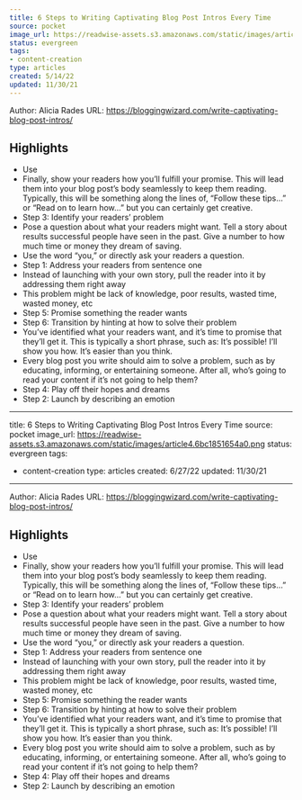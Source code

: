 ```yaml
---
title: 6 Steps to Writing Captivating Blog Post Intros Every Time
source: pocket
image_url: https://readwise-assets.s3.amazonaws.com/static/images/article4.6bc1851654a0.png
status: evergreen
tags: 
- content-creation 
type: articles
created: 5/14/22
updated: 11/30/21
---
```


Author: Alicia Rades
URL: https://bloggingwizard.com/write-captivating-blog-post-intros/

## Highlights
- Use
- Finally, show your readers how you’ll fulfill your promise. This will lead them into your blog post’s body seamlessly to keep them reading. Typically, this will be something along the lines of, “Follow these tips…” or “Read on to learn how…” but you can certainly get creative.
- Step 3: Identify your readers’ problem
- Pose a question about what your readers might want. Tell a story about results successful people have seen in the past. Give a number to how much time or money they dream of saving.
- Use the word “you,” or directly ask your readers a question.
- Step 1: Address your readers from sentence one
- Instead of launching with your own story, pull the reader into it by addressing them right away
- This problem might be lack of knowledge, poor results, wasted time, wasted money, etc
- Step 5: Promise something the reader wants
- Step 6: Transition by hinting at how to solve their problem
- You’ve identified what your readers want, and it’s time to promise that they’ll get it. This is typically a short phrase, such as: It’s possible! I’ll show you how. It’s easier than you think.
- Every blog post you write should aim to solve a problem, such as by educating, informing, or entertaining someone. After all, who’s going to read your content if it’s not going to help them?
- Step 4: Play off their hopes and dreams
- Step 2: Launch by describing an emotion
---
title: 6 Steps to Writing Captivating Blog Post Intros Every Time
source: pocket
image_url: https://readwise-assets.s3.amazonaws.com/static/images/article4.6bc1851654a0.png
status: evergreen
tags: 
- content-creation 
type: articles
created: 6/27/22
updated: 11/30/21
---

Author: Alicia Rades
URL: https://bloggingwizard.com/write-captivating-blog-post-intros/

## Highlights
- Use
- Finally, show your readers how you’ll fulfill your promise. This will lead them into your blog post’s body seamlessly to keep them reading. Typically, this will be something along the lines of, “Follow these tips…” or “Read on to learn how…” but you can certainly get creative.
- Step 3: Identify your readers’ problem
- Pose a question about what your readers might want. Tell a story about results successful people have seen in the past. Give a number to how much time or money they dream of saving.
- Use the word “you,” or directly ask your readers a question.
- Step 1: Address your readers from sentence one
- Instead of launching with your own story, pull the reader into it by addressing them right away
- This problem might be lack of knowledge, poor results, wasted time, wasted money, etc
- Step 5: Promise something the reader wants
- Step 6: Transition by hinting at how to solve their problem
- You’ve identified what your readers want, and it’s time to promise that they’ll get it. This is typically a short phrase, such as: It’s possible! I’ll show you how. It’s easier than you think.
- Every blog post you write should aim to solve a problem, such as by educating, informing, or entertaining someone. After all, who’s going to read your content if it’s not going to help them?
- Step 4: Play off their hopes and dreams
- Step 2: Launch by describing an emotion
